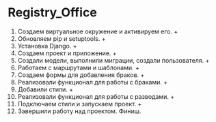 # Registry_Office

1. Создаем виртуальное окружение и активируем его. +
2. Обновляем pip и setuptools. +
3. Установка Django. +
4. Создаем проект и приложение.  +
5. Создали модели, выполнили миграции, создали пользователя. +
6. Работаем с маршрутами и шаблонами. +
7. Создаем формы для добавления браков. +
8. Реализовали функционал для работы с браками. +
9. Добавили стили. +
10. Реализовали функционал для работы с разводами. +
11. Подключаем стили и запускаем проект. +
12. Завершили работу над проектом. Финиш. 